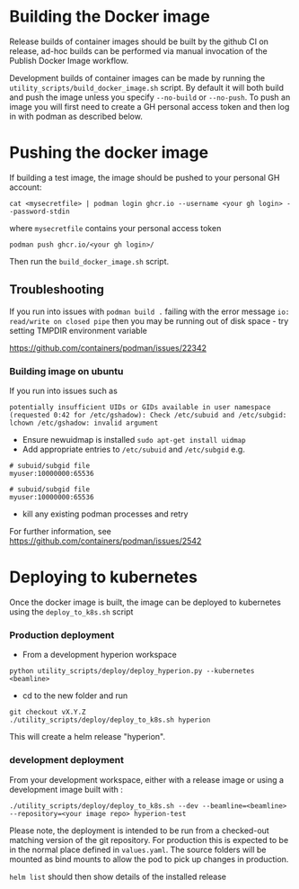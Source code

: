 Building the Docker image
====

Release builds of container images should be built by the github CI on release, ad-hoc builds can be performed via 
manual invocation of the Publish Docker Image workflow.

Development builds of container images can be made by running the `utility_scripts/build_docker_image.sh` script.
By default it will both build and push the image unless you specify `--no-build` or `--no-push`. To push an image you 
will first need to create a GH personal 
access token and then log in with podman as described below.

Pushing the docker image
===

If building a test image, the image should be pushed to your personal GH account:

`cat <mysecretfile> | podman login ghcr.io --username <your gh login> --password-stdin`

where `mysecretfile` contains your personal access token
 
`podman push ghcr.io/<your gh login>/`

Then run the `build_docker_image.sh` script.

## Troubleshooting

If you run into issues with `podman build .` failing with the error message
`io: read/write on closed pipe` then you may be running out of disk space - try setting TMPDIR environment variable

https://github.com/containers/podman/issues/22342

### Building image on ubuntu

If you run into issues such as 
```commandline
potentially insufficient UIDs or GIDs available in user namespace (requested 0:42 for /etc/gshadow): Check /etc/subuid and /etc/subgid: lchown /etc/gshadow: invalid argument
```

* Ensure newuidmap is installed
`sudo apt-get install uidmap`
* Add appropriate entries to `/etc/subuid` and `/etc/subgid`
e.g.
```
# subuid/subgid file
myuser:10000000:65536

# subuid/subgid file
myuser:10000000:65536
```
* kill any existing podman processes and retry

For further information, see https://github.com/containers/podman/issues/2542


Deploying to kubernetes
===

Once the docker image is built, the image can be deployed to kubernetes using the `deploy_to_k8s.sh` script

### Production deployment

* From a development hyperion workspace
```commandline
python utility_scripts/deploy/deploy_hyperion.py --kubernetes <beamline>
```

* cd to the new folder and run
```commandline
git checkout vX.Y.Z
./utility_scripts/deploy/deploy_to_k8s.sh hyperion
```

This will create a helm release "hyperion".

### development deployment

From your development workspace, either with a release image or using a development image built with :

```commandline
./utility_scripts/deploy/deploy_to_k8s.sh --dev --beamline=<beamline> --repository=<your image repo> hyperion-test
```

Please note, the deployment is intended to be run from a checked-out matching version of the git repository. For 
production this is expected to be in the normal place defined in `values.yaml`. The source folders will be mounted as 
bind mounts to allow the pod to pick up changes in production.

`helm list` should then show details of the installed release 

